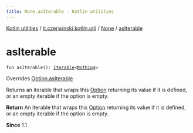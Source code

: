 ```yaml
---
title: None.asIterable - Kotlin utilities
---
```


[Kotlin utilities](../../index.html) / [it.czerwinski.kotlin.util](../index.html) / [None](index.html) / [asIterable](./as-iterable.html)

# asIterable

`fun asIterable(): `[`Iterable`](https://kotlinlang.org/api/latest/jvm/stdlib/kotlin.collections/-iterable/index.html)`<`[`Nothing`](https://kotlinlang.org/api/latest/jvm/stdlib/kotlin/-nothing/index.html)`>`

Overrides [Option.asIterable](../-option/as-iterable.html)

Returns an iterable that wraps this [Option](../-option/index.html) returning its value if it is defined,
or an empty iterable if the option is empty.

**Return**
An iterable that wraps this [Option](../-option/index.html) returning its value if it is defined,
or an empty iterable if the option is empty.

**Since**
1.1

